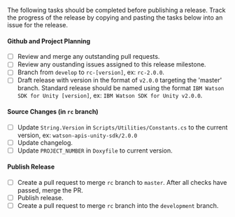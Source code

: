 The following tasks should be completed before publishing a release. Track the progress of the release by copying and pasting the tasks below into an issue for the release.

#### Github and Project Planning

- [ ] Review and merge any outstanding pull requests.
- [ ] Review any oustanding issues assigned to this release milestone.
- [ ] Branch from `develop` to `rc-[version]`, ex: `rc-2.0.0`.
- [ ] Draft release with version in the format of `v2.0.0` targeting the 'master' branch. Standard release should be named using the format `IBM Watson SDK for Unity [version]`, ex: `IBM Watson SDK for Unity v2.0.0`.
 
#### Source Changes (in `rc` branch)
- [ ] Update `String.Version` in `Scripts/Utilities/Constants.cs` to the current version, ex: `watson-apis-unity-sdk/2.0.0`
- [ ] Update changelog.
- [ ] Update `PROJECT_NUMBER` in `Doxyfile` to current version.

#### Publish Release

- [ ] Create a pull request to merge `rc` branch to `master`. After all checks have passed, merge the PR.
- [ ] Publish release.
- [ ] Create a pull request to merge `rc` branch into the `development` branch.
